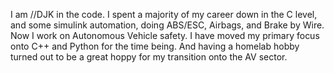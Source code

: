 I am //DJK in the code.  I spent a majority of my career down in the C level, and some simulink automation, doing ABS/ESC, Airbags, and Brake by Wire.  Now I work on Autonomous Vehicle safety.  I have moved my primary focus onto C++ and Python for the time being.  And having a homelab hobby turned out to be a great hoppy for my transition onto the AV sector.
